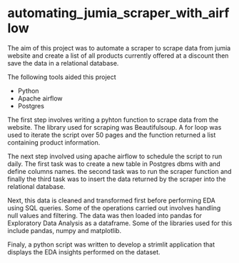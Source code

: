 # automating_jumia_scraper_with_airflow

The aim of this project was to automate a scraper to scrape data from jumia website and create a list of all products currently offered at a discount then save the data in a relational database.

The following tools aided this project
* Python
* Apache airflow
* Postgres 

The first step involves writing a pyhton function to scrape data from the website. The library used for scraping was Beautifulsoup. A for loop was used to iterate the script over 50 pages and the function returned a list containing product information. 

The next step involved using apache airflow to schedule the script to run daily. The first task was to create a new table in Postgres dbms with and define columns names. the second task was to run the scraper function and finally the third task was to insert the data returned by the scraper into the relational database.

Next, this data is cleaned and transformed first before performing EDA using SQL queries. Some of the operations carried out involves handling null values and filtering. The data was then loaded into pandas for Exploratory Data Analysis as a dataframe. Some of the libraries used for this include pandas, numpy and matplotlib.

Finaly, a python script was written to develop a strimlit application that displays the EDA insights performed on the dataset.